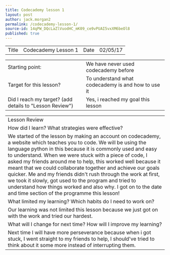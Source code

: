 ```yaml
---
title: Codecademy lesson 1
layout: post
author: jack.morgan2
permalink: /codecademy-lesson-1/
source-id: 14qPW_DQcLaZlVuodHC_mK09_ce9vPUAI5vxXM6beOl8
published: true
---
```

<table class="table2">
  <tr>
    <td>Title</td>
    <td>Codecademy Lesson 1</td>
    <td>Date</td>
    <td>02/05/17</td>
  </tr>
</table >


<table class="table2">
  <tr>
    <td>Starting point:</td>
    <td>We have never used codecademy before</td>
  </tr>
  <tr>
    <td>Target for this lesson?</td>
    <td>To understand what codecademy is and how to use it</td>
  </tr>
  <tr>
    <td>Did I reach my target? 
(add details to "Lesson Review")</td>
    <td> Yes, i reached my goal this lesson</td>
  </tr>
</table>


<table class="table2">
  <tr>
    <td>Lesson Review</td>
  </tr>
  <tr>
    <td>How did I learn? What strategies were effective? </td>
  </tr>
  <tr>
    <td>We started of the lesson by making an account on codecademy, a website which teaches you to code. We will be using the language python in this because it is commonly used and easy to understand. When we were stuck with a piece of code, I asked my friends around me to help, this worked well because it meant that we could collaborate together and achieve our goals quicker. Me and my friends didn't rush through the work at first, we took it slowly, got used to the program and tried to understand how things worked and also why. I got on to the date and time section of the programme this lesson!
</td>
  </tr>
  <tr>
    <td>What limited my learning? Which habits do I need to work on? </td>
  </tr>
  <tr>
    <td>Our learning was not limited this lesson because we just got on with the work and tried our hardest.</td>
  </tr>
  <tr>
    <td>What will I change for next time? How will I improve my learning?</td>
  </tr>
  <tr>
    <td>Next time I will have more perseverance because when i got stuck, I went straight to my friends to help, I should've tried to think about it some more instead of interrupting them.</td>
  </tr>
</table>


